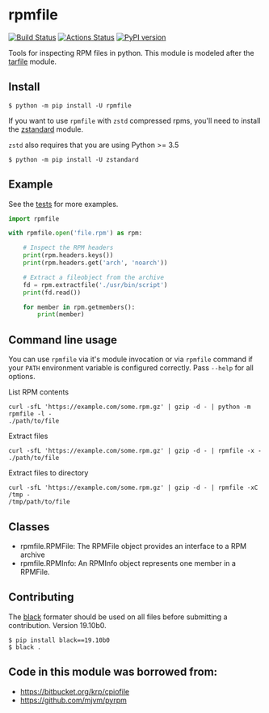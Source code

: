 # rpmfile

[![Build Status](https://travis-ci.org/srossross/rpmfile.svg?branch=master)](https://travis-ci.org/srossross/rpmfile)
[![Actions Status](https://github.com/srossross/rpmfile/workflows/Tests/badge.svg?branch=master&event=push)](https://github.com/srossross/rpmfile/actions)
[![PyPI version](https://img.shields.io/pypi/v/rpmfile.svg)](https://pypi.org/project/rpmfile)

Tools for inspecting RPM files in python. This module is modeled after the
[tarfile](https://docs.python.org/3/library/tarfile.html) module.

## Install

```console
$ python -m pip install -U rpmfile
```

If you want to use `rpmfile` with `zstd` compressed rpms, you'll need to install
the  [zstandard](https://pypi.org/project/zstandard/) module.

`zstd` also requires that you are using Python >= 3.5

```console
$ python -m pip install -U zstandard
```

## Example

See the [tests](tests/test_extract.py) for more examples.

```python
import rpmfile

with rpmfile.open('file.rpm') as rpm:

    # Inspect the RPM headers
    print(rpm.headers.keys())
    print(rpm.headers.get('arch', 'noarch'))

    # Extract a fileobject from the archive
    fd = rpm.extractfile('./usr/bin/script')
    print(fd.read())

    for member in rpm.getmembers():
        print(member)
```

## Command line usage

You can use `rpmfile` via it's module invocation or via `rpmfile` command if
your `PATH` environment variable is configured correctly. Pass `--help` for all
options.

List RPM contents

```conosle
curl -sfL 'https://example.com/some.rpm.gz' | gzip -d - | python -m rpmfile -l -
./path/to/file
```

Extract files

```conosle
curl -sfL 'https://example.com/some.rpm.gz' | gzip -d - | rpmfile -x -
./path/to/file
```

Extract files to directory

```conosle
curl -sfL 'https://example.com/some.rpm.gz' | gzip -d - | rpmfile -xC /tmp -
/tmp/path/to/file
```

## Classes

* rpmfile.RPMFile: The RPMFile object provides an interface to a RPM archive
* rpmfile.RPMInfo: An RPMInfo object represents one member in a RPMFile.

## Contributing

The [black](https://github.com/psf/black) formater should be used on all files
before submitting a contribution. Version 19.10b0.

```console
$ pip install black==19.10b0
$ black .
```

## Code in this module was borrowed from:

* https://bitbucket.org/krp/cpiofile
* https://github.com/mjvm/pyrpm
